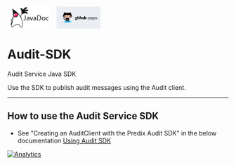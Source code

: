 <a href="../../../../pages/AuditService/audit-sdk/javadocs/index.html" target="\_blank" >
	<img height="50px" width="100px" src="images/javadoc.png" alt="view javadoc"></a>
&nbsp;
<a href="../../../../pages/AuditService/audit-sdk" target="\_blank">
	<img height="50px" width="100px" src="images/pages.jpg" alt="view github pages">
</a>

# Audit-SDK

Audit Service Java SDK

Use the SDK to publish audit messages using the Audit client.

----------

## How to use the Audit Service SDK
- See "Creating an AuditClient with the Predix Audit SDK" in the below documentation
[Using Audit SDK](https://docs.predix.io/en-US/content/service/security/audit/getting-started-with-predix-audit#IODQyYmQ5ZjUtNTc3My00ZDBlLThmZGMtMjQ1MzQzYjc2YTlj)

[![Analytics](https://predix-beacon.appspot.com/UA-82773213-1/predixcli/readme?pixel)](https://github.com/PredixDev)